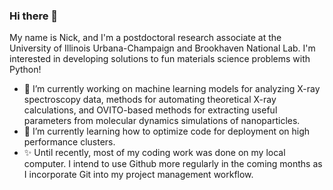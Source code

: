 ### Hi there 👋

My name is Nick, and I'm a postdoctoral research associate at the University of Illinois Urbana-Champaign and Brookhaven National Lab. I'm interested in developing solutions to fun materials science problems with Python!

- 🔭 I’m currently working on machine learning models for analyzing X-ray spectroscopy data, methods for automating theoretical X-ray calculations, and OVITO-based methods for extracting useful parameters from molecular dynamics simulations of nanoparticles.
- 🌱 I’m currently learning how to optimize code for deployment on high performance clusters.
- ✨ Until recently, most of my coding work was done on my local computer. I intend to use Github more regularly in the coming months as I incorporate Git into my project management workflow.
<!--
**nmarcella/nmarcella** is a ✨ _special_ ✨ repository because its `README.md` (this file) appears on your GitHub profile.

Here are some ideas to get you started:

- 🔭 I’m currently working on ...
- 🌱 I’m currently learning ...

-->

